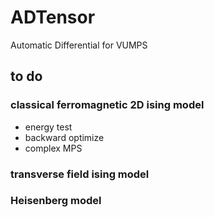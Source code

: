 # ADTensor

Automatic Differential for VUMPS

## to do 

### classical ferromagnetic 2D ising model 
* energy test
* backward optimize
* complex MPS
### transverse field ising model
### Heisenberg model
